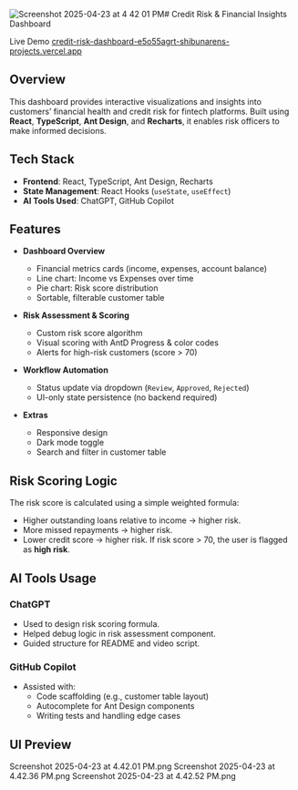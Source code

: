 ![Screenshot 2025-04-23 at 4 42 01 PM](https://github.com/user-attachments/assets/d3689047-a77d-463a-8b98-2137ec7aee80)# Credit Risk & Financial Insights Dashboard


Live Demo  [credit-risk-dashboard-e5o55agrt-shibunarens-projects.vercel.app](https://credit-risk-dashboard-e5o55agrt-shibunarens-projects.vercel.app)

##  Overview
This dashboard provides interactive visualizations and insights into customers’ financial health and credit risk for fintech platforms. Built using **React**, **TypeScript**, **Ant Design**, and **Recharts**, it enables risk officers to make informed decisions.

## Tech Stack
- **Frontend**: React, TypeScript, Ant Design, Recharts
- **State Management**: React Hooks (`useState`, `useEffect`)
- **AI Tools Used**: ChatGPT, GitHub Copilot

## Features
- **Dashboard Overview**
  - Financial metrics cards (income, expenses, account balance)
  - Line chart: Income vs Expenses over time
  - Pie chart: Risk score distribution
  - Sortable, filterable customer table

- **Risk Assessment & Scoring**
  - Custom risk score algorithm
  - Visual scoring with AntD Progress & color codes
  - Alerts for high-risk customers (score > 70)

- **Workflow Automation**
  - Status update via dropdown (`Review`, `Approved`, `Rejected`)
  - UI-only state persistence (no backend required)

- **Extras**
  - Responsive design
  - Dark mode toggle
  - Search and filter in customer table

##  Risk Scoring Logic
The risk score is calculated using a simple weighted formula:
- Higher outstanding loans relative to income → higher risk.
- More missed repayments → higher risk.
- Lower credit score → higher risk.
If risk score > 70, the user is flagged as **high risk**.

## AI Tools Usage
### ChatGPT
- Used to design risk scoring formula.
- Helped debug logic in risk assessment component.
- Guided structure for README and video script.

### GitHub Copilot
- Assisted with:
  - Code scaffolding (e.g., customer table layout)
  - Autocomplete for Ant Design components
  - Writing tests and handling edge cases


## UI Preview
Screenshot 2025-04-23 at 4.42.01 PM.png
Screenshot 2025-04-23 at 4.42.36 PM.png
Screenshot 2025-04-23 at 4.42.52 PM.png


